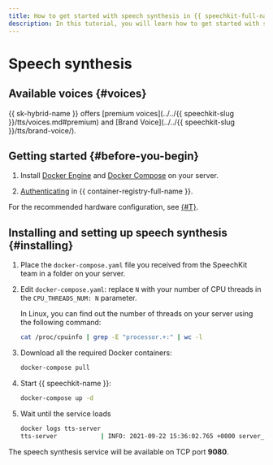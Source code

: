 ```yaml
---
title: How to get started with speech synthesis in {{ speechkit-full-name }}
description: In this tutorial, you will learn how to get started with speech synthesis in {{ speechkit-name }}.
---
```


# Speech synthesis

## Available voices {#voices}

{{ sk-hybrid-name }} offers [premium voices](../../{{ speechkit-slug }}/tts/voices.md#premium) and [Brand Voice](../../{{ speechkit-slug }}/tts/brand-voice/).

## Getting started {#before-you-begin}

1. Install [Docker Engine](https://docs.docker.com/engine/install/) and [Docker Compose](https://docs.docker.com/compose/install/) on your server.

1. [Authenticating](../../container-registry/operations/authentication.md) in {{ container-registry-full-name }}.

For the recommended hardware configuration, see [{#T}](../system-requirements.md).

## Installing and setting up speech synthesis {#installing}

1. Place the `docker-compose.yaml` file you received from the SpeechKit team in a folder on your server.

1. Edit `docker-compose.yaml`: replace `N` with your number of CPU threads in the `CPU_THREADS_NUM: N` parameter.

   In Linux, you can find out the number of threads on your server using the following command:

   ```bash
   cat /proc/cpuinfo | grep -E "processor.+:" | wc -l
   ```

1. Download all the required Docker containers:

   ```bash
   docker-compose pull
   ```

1. Start {{ speechkit-name }}:

   ```bash
   docker-compose up -d
   ```

1. Wait until the service loads

   ```bash
   docker logs tts-server
   tts-server            | INFO: 2021-09-22 15:36:02.765 +0000 server_base.cpp:144 Load finished. Ready to server requests on 0.0.0.0:17001
   ```

The speech synthesis service will be available on TCP port **9080**.

